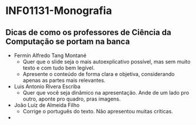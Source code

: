 # INF01131-Monografia

## Dicas de como os professores de Ciência da Computação se portam na banca

- Fermín Alfredo Tang Montané
  - Quer que o slide seja o mais autoexplicativo possível, mas sem muito texto e com tudo bem legível.
  - Apresente o conteúdo de forma clara e objetiva, considerando apenas as partes mais relevantes.
- Luis Antonio Rivera Escriba
  - Quer que você seja dinâmico na apresentação. Ande de um lado pro outro, aponte pro quadro, pras imagens.
- João Luíz de Almeida Filho
  - Corrige o português do texto. Não apresentou muitas críticas.
-
